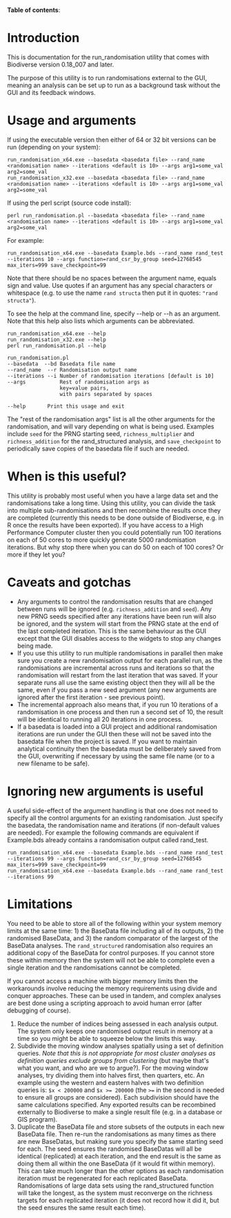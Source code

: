 **Table of contents**:


# Introduction #

This is documentation for the run_randomisation utility that comes with Biodiverse version 0.18_007 and later.

The purpose of this utility is to run randomisations external to the GUI, meaning an analysis can be set up to run as a background task without the GUI and its feedback windows.

# Usage and arguments #

If using the executable version then either of 64 or 32 bit versions can be run (depending on your system):
```
run_randomisation_x64.exe --basedata <basedata file> --rand_name <randomisation name> --iterations <default is 10> --args arg1=some_val arg2=some_val
run_randomisation_x32.exe --basedata <basedata file> --rand_name <randomisation name> --iterations <default is 10> --args arg1=some_val arg2=some_val
```

If using the perl script (source code install):
```
perl run_randomisation.pl --basedata <basedata file> --rand_name <randomisation name> --iterations <default is 10> --args arg1=some_val arg2=some_val
```

For example:
```
run_randomisation_x64.exe --basedata Example.bds --rand_name rand_test --iterations 10 --args function=rand_csr_by_group seed=12768545 max_iters=999 save_checkpoint=99
```

Note that there should be no spaces between the argument name, equals sign and value.  Use quotes if an argument has any special characters or whitespace (e.g. to use the name `rand structa` then put it in quotes: `"rand structa"`).

To see the help at the command line, specify --help or --h as an argument.  Note that this help also lists which arguments can be abbreviated.
```
run_randomisation_x64.exe --help
run_randomisation_x32.exe --help
perl run_randomisation.pl --help
```

```
run_randomisation.pl
--basedata  --bd Basedata file name
--rand_name  --r Randomisation output name
--iterations --i Number of randomisation iterations [default is 10]
--args           Rest of randomisation args as
                 key=value pairs,
                 with pairs separated by spaces

--help       Print this usage and exit
```

The "rest of the randomisation args" list is all the other arguments for the randomisation, and will vary depending on what is being used.  Examples include `seed` for the PRNG starting seed, `richness_multiplier` and `richness_addition` for the rand_structured analysis, and `save_checkpoint` to periodically save copies of the basedata file if such are needed.


# When is this useful? #

This utility is probably most useful when you have a large data set and the randomisations take a long time.  Using this utility, you can divide the task into multiple sub-randomisations and then recombine the results once they are completed (currently this needs to be done outside of Biodiverse, e.g. in R once the results have been exported).  If you have access to a High Performance Computer cluster then you could potentially run 100 iterations on each of 50 cores to more quickly generate 5000 randomisation iterations.  But why stop there when you can do 50 on each of 100 cores?  Or more if they let you?

# Caveats and gotchas #

  * Any arguments to control the randomisation results that are changed between runs will be ignored (e.g. `richness_addition` and `seed`).  Any new PRNG seeds specified after any iterations have been run will also be ignored, and the system will start from the PRNG state at the end of the last completed iteration.  This is the same behaviour as the GUI except that the GUI disables access to the widgets to stop any changes being made.
  * If you use this utility to run multiple randomisations in parallel then make sure you create a new randomisation output for each parallel run, as the randomisations are incremental across runs and iterations so that the randomisation will restart from the last iteration that was saved.  If your separate runs all use the same existing object then they will all be the same, even if you pass a new seed argument (any new arguments are ignored after the first iteration - see previous point).
  * The incremental approach also means that, if you run 10 iterations of a randomisation in one process and then run a second set of 10, the result will be identical to running all 20 iterations in one process.
  * If a basedata is loaded into a GUI project and additional randomisation iterations are run under the GUI then these will not be saved into the basedata file when the project is saved.  If you want to maintain analytical continuity then the basedata must be deliberately saved from the GUI, overwriting if necessary by using the same file name (or to a new filename to be safe).

# Ignoring new arguments is useful #

A useful side-effect of the argument handling is that one does not need to specify all the control arguments for an existing randomisation.  Just specify the basedata, the randomisation name and iterations (if non-default values are needed).  For example the following commands are equivalent if Example.bds already contains a randomisation output called rand_test.
```
run_randomisation_x64.exe --basedata Example.bds --rand_name rand_test --iterations 99 --args function=rand_csr_by_group seed=12768545 max_iters=999 save_checkpoint=99
run_randomisation_x64.exe --basedata Example.bds --rand_name rand_test --iterations 99
```

# Limitations #

You need to be able to store all of the following within your system memory limits at the same time:  1) the BaseData file including all of its outputs, 2) the randomised BaseData, and 3) the random comparator of the largest of the BaseData analyses.  The `rand_structured` randomisation also requires an additional copy of the BaseData for control purposes.  If you cannot store these within memory then the system will not be able to complete even a single iteration and the randomisations cannot be completed.

If you cannot access a machine with bigger memory limits then the workarounds involve reducing the memory requirements using divide and conquer approaches.  These can be used in tandem, and complex analyses are best done using a scripting approach to avoid human error (after debugging of course).

  1. Reduce the number of indices being assessed in each analysis output.  The system only keeps one randomised output result in memory at a time so you might be able to squeeze below the limits this way.
  1. Subdivide the moving window analyses spatially using a set of definition queries.  _Note that this is not appropriate for most cluster analyses as definition queries exclude groups from clustering_ (but maybe that's what you want, and who are we to argue?).  For the moving window analyses, try dividing them into halves first, then quarters, etc.  An example using the western and eastern halves with two definition queries is:  `$x < 200000` and `$x >= 200000` (the `>=` in the second is needed to ensure all groups are considered).  Each subdivision should have the same calculations specified.  Any exported results can be recombined externally to Biodiverse to make a single result file (e.g. in a database or GIS program).
  1. Duplicate the BaseData file and store subsets of the outputs in each new BaseData file.  Then re-run the randomisations as many times as there are new BaseDatas, but making sure you specify the same starting seed for each.  The seed ensures the randomised BaseDatas will all be identical (replicated) at each iteration, and the end result is the same as doing them all within the one BaseData (if it would fit within memory).  This can take much longer than the other options as each randomisation iteration must be regenerated for each replicated BaseData.  Randomisations of large data sets using the rand_structured function will take the longest, as the system must reconverge on the richness targets for each replicated iteration (it does not record how it did it, but the seed ensures the same result each time).